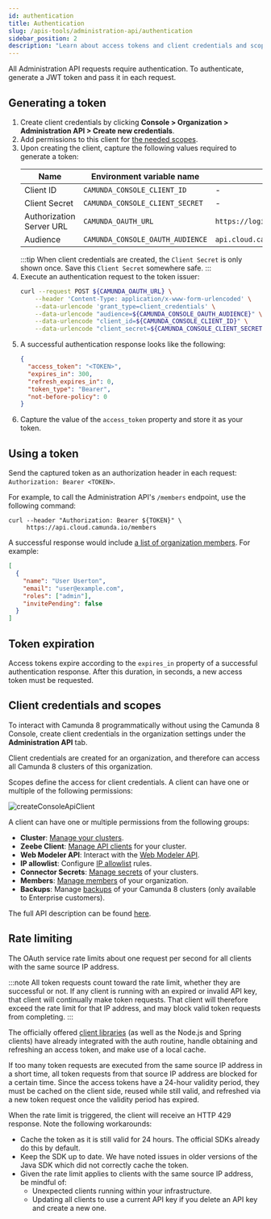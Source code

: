 ```yaml
---
id: authentication
title: Authentication
slug: /apis-tools/administration-api/authentication
sidebar_position: 2
description: "Learn about access tokens and client credentials and scopes to get started with the Administration API."
---
```


All Administration API requests require authentication. To authenticate, generate a JWT token and pass it in each request.

## Generating a token

1. Create client credentials by clicking **Console > Organization > Administration API > Create new credentials**.
2. Add permissions to this client for [the needed scopes](#client-credentials-and-scopes).
3. Upon creating the client, capture the following values required to generate a token:
   <!-- this comment convinces the markdown processor to still treat the table as a table, but without adding surrounding paragraphs. 🤷 -->
   | Name                     | Environment variable name        | Default value                                |
   | ------------------------ | -------------------------------- | -------------------------------------------- |
   | Client ID                | `CAMUNDA_CONSOLE_CLIENT_ID`      | -                                            |
   | Client Secret            | `CAMUNDA_CONSOLE_CLIENT_SECRET`  | -                                            |
   | Authorization Server URL | `CAMUNDA_OAUTH_URL`              | `https://login.cloud.camunda.io/oauth/token` |
   | Audience                 | `CAMUNDA_CONSOLE_OAUTH_AUDIENCE` | `api.cloud.camunda.io`                       |
   <!-- this comment convinces the markdown processor to still treat the table as a table, but without adding surrounding paragraphs. 🤷 -->
   :::tip
   When client credentials are created, the `Client Secret` is only shown once. Save this `Client Secret` somewhere safe.
   :::
4. Execute an authentication request to the token issuer:
   ```bash
   curl --request POST ${CAMUNDA_OAUTH_URL} \
       --header 'Content-Type: application/x-www-form-urlencoded' \
       --data-urlencode 'grant_type=client_credentials' \
       --data-urlencode "audience=${CAMUNDA_CONSOLE_OAUTH_AUDIENCE}" \
       --data-urlencode "client_id=${CAMUNDA_CONSOLE_CLIENT_ID}" \
       --data-urlencode "client_secret=${CAMUNDA_CONSOLE_CLIENT_SECRET}"
   ```
5. A successful authentication response looks like the following:
   ```json
   {
     "access_token": "<TOKEN>",
     "expires_in": 300,
     "refresh_expires_in": 0,
     "token_type": "Bearer",
     "not-before-policy": 0
   }
   ```
6. Capture the value of the `access_token` property and store it as your token.

## Using a token

Send the captured token as an authorization header in each request: `Authorization: Bearer <TOKEN>`.

For example, to call the Administration API's `/members` endpoint, use the following command:

```shell
curl --header "Authorization: Bearer ${TOKEN}" \
     https://api.cloud.camunda.io/members
```

A successful response would include [a list of organization members](https://console.cloud.camunda.io/customer-api/openapi/docs/#/default/GetMembers). For example:

```json
[
  {
    "name": "User Userton",
    "email": "user@example.com",
    "roles": ["admin"],
    "invitePending": false
  }
]
```

## Token expiration

Access tokens expire according to the `expires_in` property of a successful authentication response. After this duration, in seconds, a new access token must be requested.

## Client credentials and scopes

To interact with Camunda 8 programmatically without using the Camunda 8 Console, create client credentials in the organization settings under the **Administration API** tab.

Client credentials are created for an organization, and therefore can access all Camunda 8 clusters of this organization.

Scopes define the access for client credentials. A client can have one or multiple of the following permissions:

![createConsoleApiClient](../../components/console/manage-organization/img/create-console-api-client.png)

A client can have one or multiple permissions from the following groups:

- **Cluster**: [Manage your clusters](/components/console/manage-clusters/create-cluster.md).
- **Zeebe Client**: [Manage API clients](/components/console/manage-clusters/manage-api-clients.md) for your cluster.
- **Web Modeler API**: Interact with the [Web Modeler API](/apis-tools/web-modeler-api/index.md).
- **IP allowlist**: Configure [IP allowlist](/components/console/manage-clusters/manage-ip-allowlists.md) rules.
- **Connector Secrets**: [Manage secrets](/components/console/manage-clusters/manage-secrets.md) of your clusters.
- **Members**: [Manage members](/components/console/manage-organization/manage-users.md) of your organization.
- **Backups**: Manage [backups](/components/concepts/backups.md) of your Camunda 8 clusters (only available to Enterprise customers).

The full API description can be found [here](https://console.cloud.camunda.io/customer-api/openapi/docs/#/).

## Rate limiting

The OAuth service rate limits about one request per second for all clients with the same source IP address.

:::note
All token requests count toward the rate limit, whether they are successful or not. If any client is running with an expired or invalid API key, that client will continually make token requests. That client will therefore exceed the rate limit for that IP address, and may block valid token requests from completing.
:::

The officially offered [client libraries](/apis-tools/working-with-apis-tools.md) (as well as the Node.js and Spring clients) have already integrated with the auth routine, handle obtaining and refreshing an access token, and make use of a local cache.

If too many token requests are executed from the same source IP address in a short time, all token requests from that source IP address are blocked for a certain time. Since the access tokens have a 24-hour validity period, they must be cached on the client side, reused while still valid, and refreshed via a new token request once the validity period has expired.

When the rate limit is triggered, the client will receive an HTTP 429 response. Note the following workarounds:

- Cache the token as it is still valid for 24 hours. The official SDKs already do this by default.
- Keep the SDK up to date. We have noted issues in older versions of the Java SDK which did not correctly cache the token.
- Given the rate limit applies to clients with the same source IP address, be mindful of:
  - Unexpected clients running within your infrastructure.
  - Updating all clients to use a current API key if you delete an API key and create a new one.
